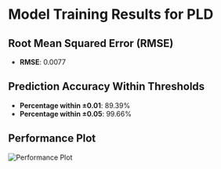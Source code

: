 # Model Training Results for PLD

## Root Mean Squared Error (RMSE)
- **RMSE**: 0.0077

## Prediction Accuracy Within Thresholds
- **Percentage within ±0.01**: 89.39%
- **Percentage within ±0.05**: 99.66%

## Performance Plot
![Performance Plot](../imgs/PLD.png)
